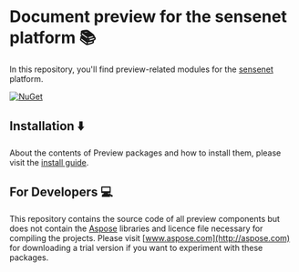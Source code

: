 # Document preview for the sensenet platform :books:
In this repository, you'll find preview-related modules for the [sensenet](https://github.com/SenseNet/sensenet) platform.

[![NuGet](https://img.shields.io/badge/nuget-v7.1.0-orange)](https://www.nuget.org/packages/SenseNet.Preview)

## Installation  :arrow_down: 
About the contents of Preview packages and how to install them, please visit the [install guide](/docs/install-preview-from-nuget.md).

## For Developers :computer: 
This repository contains the source code of all preview components but does not contain the [Aspose](http://aspose.com) libraries and licence file necessary for compiling the projects. Please visit [www.aspose.com](http://aspose.com) for downloading a trial version if you want to experiment with these packages.
